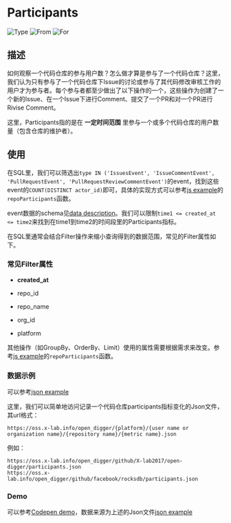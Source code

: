 # Participants

![Type](https://img.shields.io/badge/类型-指标-blue) ![From](https://img.shields.io/badge/来自-X--lab-blue) ![For](https://img.shields.io/badge/用于-项目/开发者-blue)

## 描述

如何观察一个代码仓库的参与用户数？怎么做才算是参与了一个代码仓库？这里，我们认为只有参与了一个代码仓库下Issue的讨论或参与了其代码修改审核工作的用户才为参与者。每个参与者都至少做出了以下操作的一个，这些操作为创建了一个新的Issue、在一个Issue下进行Comment、提交了一个PR和对一个PR进行Rivise Comment。

这里，Participants指的是在 **一定时间范围** 里参与一个或多个代码仓库的用户数量（包含仓库的维护者）。

## 使用

在SQL里，我们可以筛选出`type IN ('IssuesEvent', 'IssueCommentEvent', 'PullRequestEvent', 'PullRequestReviewCommentEvent')`的event，找到这些event的`COUNT(DISTINCT actor_id)`即可，具体的实现方式可以参考[js example](https://github.com/X-lab2017/open-digger/blob/master/src/metrics/metrics.ts)的`repoParticipants`函数。

event数据的schema见[data description](https://github.com/X-lab2017/open-digger/blob/master/docs/assets/data_description.csv)。我们可以限制`time1 <= created_at <= time2`来找到在time1到time2的时间段里的Participants指标。

在SQL里通常会结合Filter操作来缩小查询得到的数据范围，常见的Filter属性如下。

### 常见Filter属性

 - **created_at**

 - repo_id

 - repo_name

 - org_id

 - platform

其他操作（如GroupBy、OrderBy、Limit）使用的属性需要根据需求来改变。参考[js example](https://github.com/X-lab2017/open-digger/blob/master/src/metrics/metrics.ts)的`repoParticipants`函数。

### 数据示例

可以参考[json example](https://oss.x-lab.info/open_digger/github/X-lab2017/open-digger/participants.json)

这里，我们可以简单地访问记录一个代码仓库participants指标变化的Json文件，其url格式：

```
https://oss.x-lab.info/open_digger/{platform}/{user name or organization name}/{repository name}/{metric name}.json
```

例如：

```
https://oss.x-lab.info/open_digger/github/X-lab2017/open-digger/participants.json
https://oss.x-lab.info/open_digger/github/facebook/rocksdb/participants.json
```

### Demo

可以参考[Codepen demo](https://codepen.io/frank-zsy/pen/RwBmpYZ)，数据来源为上述的Json文件[json example](https://oss.x-lab.info/open_digger/github/X-lab2017/open-digger/participants.json)
